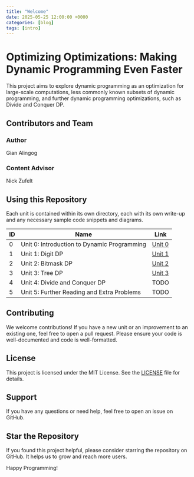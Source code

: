 ```yaml
---
title: "Welcome"
date: 2025-05-25 12:00:00 +0000
categories: [blog]
tags: [intro]
---
```


# Optimizing Optimizations: Making Dynamic Programming Even Faster
This project aims to explore dynamic programming as an optimization for large-scale computations, less commonly known subsets of dynamic programming, and further dynamic programming optimizations, such as Divide and Conquer DP.

## Contributors and Team
### Author
Gian Alingog

### Content Advisor
Nick Zufelt

## Using this Repository
Each unit is contained within its own directory, each with its own write-up and any necessary sample code snippets and diagrams.

| ID | Name                                        | Link                       |
|----|---------------------------------------------|----------------------------|
| 0  | Unit 0: Introduction to Dynamic Programming | [Unit 0]() |
| 1  | Unit 1: Digit DP                            | [Unit 1]() |
| 2  | Unit 2: Bitmask DP                          | [Unit 2]() |
| 3  | Unit 3: Tree DP                             | [Unit 3]() |
| 4  | Unit 4: Divide and Conquer DP               | TODO                       |
| 5  | Unit 5: Further Reading and Extra Problems  | TODO                       |

## Contributing
We welcome contributions! If you have a new unit or an improvement to an existing one, feel free to open a pull request. Please ensure your code is well-documented and code is well-formatted.

## License
This project is licensed under the MIT License. See the [LICENSE]() file for details.

## Support
If you have any questions or need help, feel free to open an issue on GitHub.

## Star the Repository
If you found this project helpful, please consider starring the repository on GitHub. It helps us to grow and reach more users.

Happy Programming!